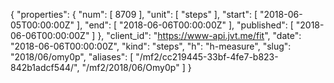 {
  "properties": {
    "num": [
      8709
    ],
    "unit": [
      "steps"
    ],
    "start": [
      "2018-06-05T00:00:00Z"
    ],
    "end": [
      "2018-06-06T00:00:00Z"
    ],
    "published": [
      "2018-06-06T00:00:00Z"
    ]
  },
  "client_id": "https://www-api.jvt.me/fit",
  "date": "2018-06-06T00:00:00Z",
  "kind": "steps",
  "h": "h-measure",
  "slug": "2018/06/omy0p",
  "aliases": [
    "/mf2/cc219445-33bf-4fe7-b823-842b1adcf544/",
    "/mf2/2018/06/Omy0p"
  ]
}
